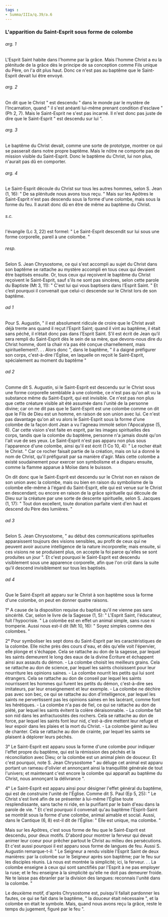 ```yaml
---
tags : 
- Summa/IIIa/q.39/a.6
---
```


### L'apparition du Saint-Esprit sous forme de colombe

###### arg. 1
L'Esprit Saint habite dans l'homme par la grâce. Mais l'homme Christ a eu la plénitude de la grâce dès le principe de sa conception comme Fils unique du Père, on l'a dit plus haut. Donc ce n'est pas au baptême que le Saint-Esprit devait lui être envoyé. 

###### arg. 2
On dit que le Christ " est descendu " dans le monde par le mystère de l'Incarnation, quand " il s'est anéanti lui-même prenant condition d'esclave " (Ph 2, 7). Mais le Saint-Esprit ne s'est pas incarné. Il n'est donc pas juste de dire que le Saint-Esprit " est descendu sur lui ". 

###### arg. 3
Le baptême du Christ devait, comme une sorte de prototype, montrer ce qui se passerait dans notre propre baptême. Mais le nôtre ne comporte pas de mission visible du Saint-Esprit. Donc le baptême du Christ, lui non plus, n'aurait pas dû en comporter. 

###### arg. 4
Le Saint-Esprit découle du Christ sur tous les autres hommes, selon S. Jean (1, 16): " De sa plénitude nous avons tous reçu. " Mais sur les Apôtres le Saint-Esprit n'est pas descendu sous la forme d'une colombe, mais sous la forme du feu. Il aurait donc dû en être de même au baptême du Christ. 

###### s.c.
l'évangile (Lc 3, 22) est formel: " Le Saint-Esprit descendit sur lui sous une forme corporelle, pareil à une colombe. " 

###### resp.
Selon S. Jean Chrysostome, ce qui s'est accompli au sujet du Christ dans son baptême se rattache au mystère accompli en tous ceux qui devaient être baptisés ensuite. Or, tous ceux qui reçoivent le baptême du Christ reçoivent le Saint-Esprit, sauf s'ils ne sont pas sincères, selon cette parole du Baptiste (Mt 3, 11): " C'est lui qui vous baptisera dans l’Esprit Saint. " Et c’est pourquoi il convenait que celui-ci descende sur le Christ lors de son baptême. 

###### ad 1
Pour S. Augustin, " il est absolument ridicule de croire que le Christ avait déjà trente ans quand il reçut l’Esprit Saint; quand il vint au baptême, il était sans péché, il n’était donc pas dans l’Esprit Saint. S’il est écrit de Jean qu’il sera rempli du Saint-Esprit dès le sein de sa mère, que devons-nous dire du Christ homme, dont la chair n’a pas été conçue charnellement, mais spirituellement?. . . Alors donc ", dans le baptême, " il a daigné préfigurer son corps, c'est-à-dire l'Église, en laquelle on reçoit le Saint-Esprit, spécialement au moment du baptême " 

###### ad 2
Comme dit S. Augustin, si le Saint-Esprit est descendu sur le Christ sous une forme corporelle semblable à une colombe, ce n'est pas qu'on ait vu la substance même du Saint-Esprit, qui est invisible. Ce n'est pas non plus que cette créature visible ait été assumée dans l'unité de la personne divine; car on ne dit pas que le Saint-Esprit est une colombe comme on dit que le Fils de Dieu est un homme, en raison de son union avec lui. Ce n'est pas davantage qu'on ait vu alors le Saint-Esprit sous la forme d'une colombe de la façon dont Jean a vu l'agneau immolé selon l'Apocalypse (5, 6). Car cette vision s'est faite en esprit, par les images spirituelles des corps, tandis que la colombe du baptême, personne n'a jamais douté qu'on l'ait vue de ses yeux. Le Saint-Esprit n'est pas apparu non plus sous l'apparence d'une colombe, ainsi qu'il est écrit (1 Co 10, 4): " Le rocher était le Christ. " Car ce rocher faisait partie de la création, mais on lui a donné le nom de Christ, qu'il préfigurait par sa manière d'agir. Mais cette colombe a existé soudainement pour exercer son symbolisme et a disparu ensuite, comme la flamme apparue à Moïse dans le buisson. 

On dit donc que le Saint-Esprit est descendu sur le Christ non en raison de son union avec la colombe, mais ou bien en raison du symbolisme de la colombe elle-même à l'égard du Saint-Esprit, elle qui est venue sur le Christ en descendant; ou encore en raison de la grâce spirituelle qui découle de Dieu sur la créature par une sorte de descente spirituelle, selon S. Jacques (1, 17): " Tout don excellent, toute donation parfaite vient d'en haut et descend du Père des lumières. " 

###### ad 3
Selon S. Jean Chrysostome, " au début des communications spirituelles apparaissent toujours des visions sensibles, au profit de ceux qui ne peuvent avoir aucune intelligence de la nature incorporelle; mais ensuite, si ces visions ne se produisent plus, on accepte la foi parce qu'elles se sont produites un jour ". Et c'est pourquoi le Saint-Esprit est descendu visiblement sous une apparence corporelle, afin que l'on crût dans la suite qu'il descend invisiblement sur tous les baptisés. 

###### ad 4
Que le Saint-Esprit ait apparu sur le Christ à son baptême sous la forme d'une colombe, on peut en donner quatre raisons. 

1° A cause de la disposition requise du baptisé qu'il ne vienne pas sans sincérité. Car, selon le livre de la Sagesse (1, 5): " L'Esprit Saint, l'éducateur, fuit l'hypocrisie. " La colombe est en effet un animal simple, sans ruse ni tromperie. Aussi nous est-il dit (Mt 10, 16): " Soyez simples comme des colombes. " 

2° Pour symboliser les sept dons du Saint-Esprit par les caractéristiques de la colombe. Elle niche près des cours d'eau, et dès qu'elle voit l'épervier, elle plonge et s'échappe. Cela se rattache au don de la sagesse, par lequel les saints demeurent le long des eaux de la divine Écriture et échappent ainsi aux assauts du démon. - La colombe choisit les meilleurs grains. Cela se rattache au don de science, par lequel les saints choisissent pour leur nourriture les opinions saines. - La colombe nourrit les petits qui lui sont étrangers. Cela se rattache au don de conseil par lequel les saints nourrissent les hommes qui furent les petits du démon, c'est-à-dire ses imitateurs, par leur enseignement et leur exemple. - La colombe ne déchire pas avec son bec, ce qui se rattache au don d'intelligence, par lequel les saints ne pervertissent pas les opinions saines en les lacérant, comme font les hérétiques. - La colombe n'a pas de fiel, ce qui se rattache au don de piété, par lequel les saints évitent la colère déraisonnable. - La colombe fait son nid dans les anfractuosités des rochers. Cela se rattache au don de force, par lequel les saints font leur nid, c'est-à-dire mettent leur refuge et leur espoir dans les plaies et la mort du Christ. - La colombe gémit au lieu de chanter. Cela se rattache au don de crainte, par lequel les saints se plaisent à déplorer leurs péchés. 

3° Le Saint-Esprit est apparu sous la forme d'une colombe pour indiquer l'effet propre du baptême, qui est la rémission des péchés et la réconciliation avec Dieu; or la colombe est un animal plein de douceur. Et c'est pourquoi, note S. Jean Chrysostome " au déluge cet animal est apparu portant un rameau d'olivier et annonçant ainsi la tranquillité générale de tout l'univers; et maintenant c'est encore la colombe qui apparaît au baptême du Christ, nous annonçant la délivrance ". 

4° Le Saint-Esprit est apparu ainsi pour désigner l'effet général du baptême, qui est de construire l'unité de l'Église. Comme dit S. Paul (Ep 5, 25): " Le Christ s'est livré afin de se présenter à lui-même l'Église toute resplendissante, sans tache ni ride, en la purifiant par le bain d'eau dans la parole de vie. " Et c'est pourquoi il convenait qu'au baptême l'Esprit-Saint se montrât sous la forme d'une colombe, animal aimable et social. Aussi, dans le Cantique (6, 8) est-il dit de l'Église: " Elle est unique, ma colombe. " 

Mais sur les Apôtres, c'est sous forme de feu que le Saint-Esprit est descendu, pour deux motifs. D'abord pour montrer la ferveur qui devait animer leur coeur pour prêcher partout le Christ au milieu des persécutions. Et c'est aussi pourquoi il est apparu sous forme de langues de feu. Aussi S. Augustin remarque-t-il: " Le Seigneur a rendu visible l'Esprit Saint de deux manières: par la colombe sur le Seigneur après son baptême; par le feu sur les disciples réunis. Là nous est montrée la simplicité; ici, la ferveur. . . La colombe enseigne à ceux qui sont sanctifiés par l'Esprit à ne pas employer la ruse; et le feu enseigne à la simplicité qu'elle ne doit pas demeurer froide. Ne te laisse pas ébranler par la division des langues: reconnais l'unité dans la colombe. " 

Le deuxième motif, d'après Chrysostome est, puisqu'il fallait pardonner les fautes, ce qui se fait dans le baptême, " la douceur était nécessaire ", et la colombe en était le symbole. Mais, quand nous avons reçu la grâce, reste le temps du jugement, figuré par le feu ". 

